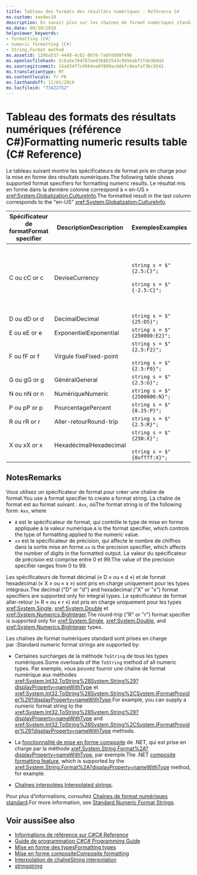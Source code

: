 ```yaml
---
title: Tableau des formats des résultats numériques - Référence C#
ms.custom: seodec18
description: En savoir plus sur les chaînes de format numériques standard C#
ms.date: 09/20/2018
helpviewer_keywords:
- formatting [C#]
- numeric formatting [C#]
- String.Format method
ms.assetid: 120ba537-4448-4c62-8676-7a8fdd98f496
ms.openlocfilehash: 2cba5e704787ae6368b2543c985babf2fde3b4dd
ms.sourcegitcommit: 14ad34f7c4564ee0f009acb8bfc0ea7af3bc9541
ms.translationtype: MT
ms.contentlocale: fr-FR
ms.lasthandoff: 11/01/2019
ms.locfileid: "73422752"
---
```

# <a name="formatting-numeric-results-table-c-reference"></a><span data-ttu-id="c49e0-103">Tableau des formats des résultats numériques (référence C#)</span><span class="sxs-lookup"><span data-stu-id="c49e0-103">Formatting numeric results table (C# Reference)</span></span>

<span data-ttu-id="c49e0-104">Le tableau suivant montre les spécificateurs de format pris en charge pour la mise en forme des résultats numériques.</span><span class="sxs-lookup"><span data-stu-id="c49e0-104">The following table shows supported format specifiers for formatting numeric results.</span></span> <span data-ttu-id="c49e0-105">Le résultat mis en forme dans la dernière colonne correspond à « en-US » <xref:System.Globalization.CultureInfo>.</span><span class="sxs-lookup"><span data-stu-id="c49e0-105">The formatted result in the last column corresponds to the "en-US" <xref:System.Globalization.CultureInfo>.</span></span>

|<span data-ttu-id="c49e0-106">Spécificateur de format</span><span class="sxs-lookup"><span data-stu-id="c49e0-106">Format specifier</span></span>|<span data-ttu-id="c49e0-107">Description</span><span class="sxs-lookup"><span data-stu-id="c49e0-107">Description</span></span>|<span data-ttu-id="c49e0-108">Exemples</span><span class="sxs-lookup"><span data-stu-id="c49e0-108">Examples</span></span>|<span data-ttu-id="c49e0-109">Résultat</span><span class="sxs-lookup"><span data-stu-id="c49e0-109">Result</span></span>|  
|----------------------|-----------------|--------------|------------|  
|<span data-ttu-id="c49e0-110">C ou c</span><span class="sxs-lookup"><span data-stu-id="c49e0-110">C or c</span></span>|<span data-ttu-id="c49e0-111">Devise</span><span class="sxs-lookup"><span data-stu-id="c49e0-111">Currency</span></span>|`string s = $"{2.5:C}";`<br /><br /> `string s = $"{-2.5:C}";`|<span data-ttu-id="c49e0-112">$2.50</span><span class="sxs-lookup"><span data-stu-id="c49e0-112">$2.50</span></span><br /><br /> <span data-ttu-id="c49e0-113">($2.50)</span><span class="sxs-lookup"><span data-stu-id="c49e0-113">($2.50)</span></span>|  
|<span data-ttu-id="c49e0-114">D ou d</span><span class="sxs-lookup"><span data-stu-id="c49e0-114">D or d</span></span>|<span data-ttu-id="c49e0-115">Decimal</span><span class="sxs-lookup"><span data-stu-id="c49e0-115">Decimal</span></span>|`string s = $"{25:D5}";`|<span data-ttu-id="c49e0-116">00025</span><span class="sxs-lookup"><span data-stu-id="c49e0-116">00025</span></span>|  
|<span data-ttu-id="c49e0-117">E ou e</span><span class="sxs-lookup"><span data-stu-id="c49e0-117">E or e</span></span>|<span data-ttu-id="c49e0-118">Exponentiel</span><span class="sxs-lookup"><span data-stu-id="c49e0-118">Exponential</span></span>|`string s = $"{250000:E2}";`|<span data-ttu-id="c49e0-119">2.50E+005</span><span class="sxs-lookup"><span data-stu-id="c49e0-119">2.50E+005</span></span>|  
|<span data-ttu-id="c49e0-120">F ou f</span><span class="sxs-lookup"><span data-stu-id="c49e0-120">F or f</span></span>|<span data-ttu-id="c49e0-121">Virgule fixe</span><span class="sxs-lookup"><span data-stu-id="c49e0-121">Fixed-point</span></span>|`string s = $"{2.5:F2}";`<br /><br /> `string s = $"{2.5:F0}";`|<span data-ttu-id="c49e0-122">2.50</span><span class="sxs-lookup"><span data-stu-id="c49e0-122">2.50</span></span><br /><br /> <span data-ttu-id="c49e0-123">3</span><span class="sxs-lookup"><span data-stu-id="c49e0-123">3</span></span>|  
|<span data-ttu-id="c49e0-124">G ou g</span><span class="sxs-lookup"><span data-stu-id="c49e0-124">G or g</span></span>|<span data-ttu-id="c49e0-125">Général</span><span class="sxs-lookup"><span data-stu-id="c49e0-125">General</span></span>|`string s = $"{2.5:G}";`|<span data-ttu-id="c49e0-126">2,5</span><span class="sxs-lookup"><span data-stu-id="c49e0-126">2.5</span></span>|  
|<span data-ttu-id="c49e0-127">N ou n</span><span class="sxs-lookup"><span data-stu-id="c49e0-127">N or n</span></span>|<span data-ttu-id="c49e0-128">Numérique</span><span class="sxs-lookup"><span data-stu-id="c49e0-128">Numeric</span></span>|`string s = $"{2500000:N}";`|<span data-ttu-id="c49e0-129">2,500,000.00</span><span class="sxs-lookup"><span data-stu-id="c49e0-129">2,500,000.00</span></span>|  
|<span data-ttu-id="c49e0-130">P ou p</span><span class="sxs-lookup"><span data-stu-id="c49e0-130">P or p</span></span>|<span data-ttu-id="c49e0-131">Pourcentage</span><span class="sxs-lookup"><span data-stu-id="c49e0-131">Percent</span></span>|`string s = $"{0.25:P}";`|<span data-ttu-id="c49e0-132">25.00%</span><span class="sxs-lookup"><span data-stu-id="c49e0-132">25.00%</span></span>|  
|<span data-ttu-id="c49e0-133">R ou r</span><span class="sxs-lookup"><span data-stu-id="c49e0-133">R or r</span></span>|<span data-ttu-id="c49e0-134">Aller-retour</span><span class="sxs-lookup"><span data-stu-id="c49e0-134">Round-trip</span></span>|`string s = $"{2.5:R}";`|<span data-ttu-id="c49e0-135">2,5</span><span class="sxs-lookup"><span data-stu-id="c49e0-135">2.5</span></span>|  
|<span data-ttu-id="c49e0-136">X ou x</span><span class="sxs-lookup"><span data-stu-id="c49e0-136">X or x</span></span>|<span data-ttu-id="c49e0-137">Hexadécimal</span><span class="sxs-lookup"><span data-stu-id="c49e0-137">Hexadecimal</span></span>|`string s = $"{250:X}";`<br /><br /> `string s = $"{0xffff:X}";`|<span data-ttu-id="c49e0-138">FA</span><span class="sxs-lookup"><span data-stu-id="c49e0-138">FA</span></span><br /><br /> <span data-ttu-id="c49e0-139">FFFF</span><span class="sxs-lookup"><span data-stu-id="c49e0-139">FFFF</span></span>|  

## <a name="remarks"></a><span data-ttu-id="c49e0-140">Notes</span><span class="sxs-lookup"><span data-stu-id="c49e0-140">Remarks</span></span>

<span data-ttu-id="c49e0-141">Vous utilisez un spécificateur de format pour créer une chaîne de format.</span><span class="sxs-lookup"><span data-stu-id="c49e0-141">You use a format specifier to create a format string.</span></span> <span data-ttu-id="c49e0-142">La chaîne de format est au format suivant : `Axx`, où</span><span class="sxs-lookup"><span data-stu-id="c49e0-142">The format string is of the following form: `Axx`, where</span></span>

- <span data-ttu-id="c49e0-143">`A` est le spécificateur de format, qui contrôle le type de mise en forme appliquée à la valeur numérique.</span><span class="sxs-lookup"><span data-stu-id="c49e0-143">`A` is the format specifier, which controls the type of formatting applied to the numeric value.</span></span>
- <span data-ttu-id="c49e0-144">`xx` est le spécificateur de précision, qui affecte le nombre de chiffres dans la sortie mise en forme.</span><span class="sxs-lookup"><span data-stu-id="c49e0-144">`xx` is the precision specifier, which affects the number of digits in the formatted output.</span></span> <span data-ttu-id="c49e0-145">La valeur du spécificateur de précision est comprise entre 0 et 99.</span><span class="sxs-lookup"><span data-stu-id="c49e0-145">The value of the precision specifier ranges from 0 to 99.</span></span>

<span data-ttu-id="c49e0-146">Les spécificateurs de format décimal (« D » ou « d ») et de format hexadécimal (« X » ou « x ») sont pris en charge uniquement pour les types intégraux.</span><span class="sxs-lookup"><span data-stu-id="c49e0-146">The decimal ("D" or "d") and hexadecimal ("X" or "x") format specifiers are supported only for integral types.</span></span> <span data-ttu-id="c49e0-147">Le spécificateur de format aller-retour (« R » ou « r ») est pris en charge uniquement pour les types <xref:System.Single>, <xref:System.Double> et <xref:System.Numerics.BigInteger>.</span><span class="sxs-lookup"><span data-stu-id="c49e0-147">The round-trip ("R" or "r") format specifier is supported only for <xref:System.Single>, <xref:System.Double>, and <xref:System.Numerics.BigInteger> types.</span></span>

<span data-ttu-id="c49e0-148">Les chaînes de format numériques standard sont prises en charge par :</span><span class="sxs-lookup"><span data-stu-id="c49e0-148">Standard numeric format strings are supported by:</span></span>

- <span data-ttu-id="c49e0-149">Certaines surcharges de la méthode `ToString` de tous les types numériques.</span><span class="sxs-lookup"><span data-stu-id="c49e0-149">Some overloads of the `ToString` method of all numeric types.</span></span> <span data-ttu-id="c49e0-150">Par exemple, vous pouvez fournir une chaîne de format numérique aux méthodes <xref:System.Int32.ToString%28System.String%29?displayProperty=nameWithType> et <xref:System.Int32.ToString%28System.String%2CSystem.IFormatProvider%29?displayProperty=nameWithType>.</span><span class="sxs-lookup"><span data-stu-id="c49e0-150">For example, you can supply a numeric format string to the <xref:System.Int32.ToString%28System.String%29?displayProperty=nameWithType> and <xref:System.Int32.ToString%28System.String%2CSystem.IFormatProvider%29?displayProperty=nameWithType> methods.</span></span>

- <span data-ttu-id="c49e0-151">La [fonctionnalité de mise en forme composite](../../../standard/base-types/composite-formatting.md) de .NET, qui est prise en charge par la méthode <xref:System.String.Format%2A?displayProperty=nameWithType>, par exemple.</span><span class="sxs-lookup"><span data-stu-id="c49e0-151">The .NET [composite formatting feature](../../../standard/base-types/composite-formatting.md), which is supported by the <xref:System.String.Format%2A?displayProperty=nameWithType> method, for example.</span></span>

- <span data-ttu-id="c49e0-152">[Chaînes interpolées](../tokens/interpolated.md).</span><span class="sxs-lookup"><span data-stu-id="c49e0-152">[Interpolated strings](../tokens/interpolated.md).</span></span>

<span data-ttu-id="c49e0-153">Pour plus d’informations, consultez [Chaînes de format numériques standard](../../../standard/base-types/standard-numeric-format-strings.md).</span><span class="sxs-lookup"><span data-stu-id="c49e0-153">For more information, see [Standard Numeric Format Strings](../../../standard/base-types/standard-numeric-format-strings.md).</span></span>

## <a name="see-also"></a><span data-ttu-id="c49e0-154">Voir aussi</span><span class="sxs-lookup"><span data-stu-id="c49e0-154">See also</span></span>

- [<span data-ttu-id="c49e0-155">Informations de référence sur C#</span><span class="sxs-lookup"><span data-stu-id="c49e0-155">C# Reference</span></span>](../index.md)
- [<span data-ttu-id="c49e0-156">Guide de programmation C#</span><span class="sxs-lookup"><span data-stu-id="c49e0-156">C# Programming Guide</span></span>](../../programming-guide/index.md)
- [<span data-ttu-id="c49e0-157">Mise en forme des types</span><span class="sxs-lookup"><span data-stu-id="c49e0-157">Formatting types</span></span>](../../../standard/base-types/formatting-types.md)
- [<span data-ttu-id="c49e0-158">Mise en forme composite</span><span class="sxs-lookup"><span data-stu-id="c49e0-158">Composite formatting</span></span>](../../../standard/base-types/composite-formatting.md)
- [<span data-ttu-id="c49e0-159">Interpolation de chaîne</span><span class="sxs-lookup"><span data-stu-id="c49e0-159">String interpolation</span></span>](../tokens/interpolated.md)
- [<span data-ttu-id="c49e0-160">string</span><span class="sxs-lookup"><span data-stu-id="c49e0-160">string</span></span>](../builtin-types/reference-types.md)
